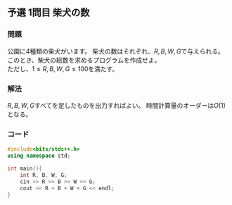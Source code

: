 ## 予選 1問目 柴犬の数 
### 問題
公園に4種類の柴犬がいます。
柴犬の数はそれぞれ、$R, B, W, G$で与えられる。
このとき、柴犬の総数を求めるプログラムを作成せよ。  
ただし、$1 \le R,B,W,G \le 100$を満たす。
### 解法
$R, B, W, G$すべてを足したものを出力すればよい。
時間計算量のオーダーは$O(1)$となる。  

### コード
```cpp
#include<bits/stdc++.h>
using namespace std;

int main(){
    int R, B, W, G;
    cin >> R >> B >> W >> G;
    cout << R + B + W + G << endl;
}
```